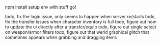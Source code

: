 npm install
setup env with stuff
go!

todo, fix the login issue, only seems to happen when server re/starts
todo, fix the transfer issues when character inventory is full
todo, figure out how to update the ui directly after a transfer/equip
todo, figure out single select on weapon/armor filters
todo, figure out that werid graphical glitch that sometimes appears when grabbing and dragging items